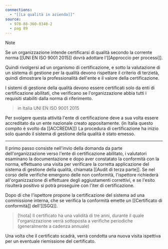 ```yaml
---
connections:
  - "[[La qualità in azienda]]"
source:
  - 978-88-360-0340-2
  - pag 89
---
```

> [!note]
> Se un organizzazione intende certificarsi di qualità secondo la corrente norma [[UNI EN ISO 9001 2015]] dovrà adottare l'[[Approccio per processi]].
> 
> Quindi rivolgersi ad un organismo di certificazione, e sotto la valutazione di un sistema di gestione per la qualità devono rispettare il criterio di terzietà, quindi dimostrare la professionalità dell'ente e il valore della certificazione.

I sistemi di gestione della qualità devono essere certificati solo da enti di certificazione abilitati, che verificano se l'organizzazione abbia tutti i requisiti stabiliti dalla norma di riferimento.
>in Italia UNI EN ISO 9001 2015

Per svolgere questa attività l'ente di certificazione deve a sua volta essere accreditato da un ente nazionale creato appositamente. (in Italia questo compito è svolto da [[ACCREDIA]])
La procedura di certificazione ha inizio solo quando il sistema di gestione della qualità è stato emesso.

---

Il primo passo consiste nell'invio della domanda da parte dell'organizzazione verso l'ente di certificazione abilitato, i valutatori esaminano la documentazione e dopo aver constatato la conformità con la norma, effettuano una visita per verificare la corretta applicazione del sistema di gestione della qualità, chiamata [[Audit di terza parte]].
 Se nel corso delle verifiche emergono delle non conformità, l'ispettore richiederà all'organizzazione di effettuare degli aggiustamenti correttivi, e se l'esito risulterà positivo si potrà proseguire con l'iter di certificazione.

Dopo di che l'ispettore propone la certificazione del sistema ad una commissione interna, che se verifica la conformità emette un [[Certificato di conformità]] dell'[[SGQ]].

>[!nota]
>Il certificato ha una validità di tre anni, durante il quale l'organizzazione verrà sottoposta a verifiche periodiche (generalmente a cadenza annuale)

Una volta che il certificato scadrà, verrà condotta una nuova visita ispettiva per un eventuale riemissione del certificato.



